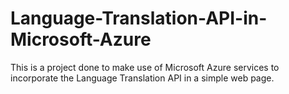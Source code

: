 # Language-Translation-API-in-Microsoft-Azure
This is a project done to make use of Microsoft Azure services to incorporate the Language Translation API in a simple web page.
